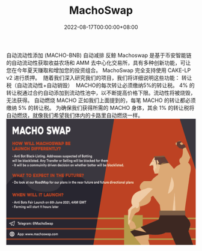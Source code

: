 ﻿---
title: "MachoSwap"
description: "MachoSwap 试图改变 Yield Farms 的启动方式。凭借阻止botters的能力，我们确保为您提供一个公平公正的代币发行平台"
date: 2022-08-17T00:00:00+08:00
lastmod: 2022-08-17T00:00:00+08:00
draft: false
authors: ["boogArno"]
featuredImage: "machoswap.png"
tags: ["DeFi","MachoSwap"]
categories: ["nfts"]
nfts: ["DeFi"]
blockchain: "BSC"
website: "https://machoswap.com/"
twitter: "https://twitter.com/MachoSwap"
discord: ""
telegram: "https://t.me/machoswap"
github: ""
youtube: ""
twitch: ""
facebook: ""
instagram: ""
reddit: ""
medium: "https://machoswap.medium.com/"
steam: ""
gitbook: ""
googleplay: ""
appstore: ""
status: "Live"
weight: 
lightgallery: true
toc: true
pinned: false
recommend: false
recommend1: false
---
自动流动性添加 (MACHO-BNB) 自动减排‌ 反鲸
Machoswap 是基于币安智能链的自动流动性获取收益农场和 AMM 去中心化交易所，具有多种创新功能，可让您在今年夏天赚取和增加您的投资组合。
MachoSwap 完全支持使用 CAKE-LP v2 进行质押。
‌
随着我们深入研究我们的项目，我们将详细说明这些功能：
转让税（自动流动性+自动销毁）
‌
MACHO的每次转让必须缴纳5%的转让税。 4% 的转让税通过合约自动添加到流动性池中，以不断提高价格下限。流动性将被烧毁，无法获得。
‌
‌自动燃烧 MACHO
正如我们上面提到的，每笔 MACHO 的转让都必须缴纳 5% 的转让税。
为确保我们获得所需的 MACHO 身体，其余 1% 的转让税将自动燃烧，就像我们希望我们体内的卡路里自动燃烧一样。
‌
![machoswap-dapp-defi-bsc-image1_db090831046d371e56f2e1705903c1a9](machoswap-dapp-defi-bsc-image1_db090831046d371e56f2e1705903c1a9.png)
